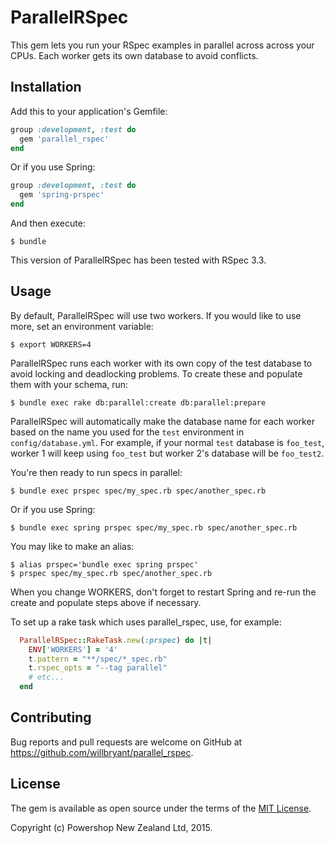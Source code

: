 # ParallelRSpec

This gem lets you run your RSpec examples in parallel across across your CPUs.  Each worker gets its own database to avoid conflicts.

## Installation

Add this to your application's Gemfile:

```ruby
group :development, :test do
  gem 'parallel_rspec'
end
```

Or if you use Spring:

```ruby
group :development, :test do
  gem 'spring-prspec'
end
```

And then execute:

    $ bundle

This version of ParallelRSpec has been tested with RSpec 3.3.

## Usage

By default, ParallelRSpec will use two workers.  If you would like to use more, set an environment variable:

    $ export WORKERS=4

ParallelRSpec runs each worker with its own copy of the test database to avoid locking and deadlocking problems.  To create these and populate them with your schema, run:

    $ bundle exec rake db:parallel:create db:parallel:prepare

ParallelRSpec will automatically make the database name for each worker based on the name you used for the `test` environment in `config/database.yml`.  For example, if your normal `test` database is `foo_test`, worker 1 will keep using `foo_test` but worker 2's database will be `foo_test2`.

You're then ready to run specs in parallel:

    $ bundle exec prspec spec/my_spec.rb spec/another_spec.rb

Or if you use Spring:

    $ bundle exec spring prspec spec/my_spec.rb spec/another_spec.rb

You may like to make an alias:

    $ alias prspec='bundle exec spring prspec'
    $ prspec spec/my_spec.rb spec/another_spec.rb

When you change WORKERS, don't forget to restart Spring and re-run the create and populate steps above if necessary.

To set up a rake task which uses parallel_rspec, use, for example:

```ruby
  ParallelRSpec::RakeTask.new(:prspec) do |t|
    ENV['WORKERS'] = '4'
    t.pattern = "**/spec/*_spec.rb"
    t.rspec_opts = "--tag parallel"
    # etc...
  end
```

## Contributing

Bug reports and pull requests are welcome on GitHub at https://github.com/willbryant/parallel_rspec.


## License

The gem is available as open source under the terms of the [MIT License](http://opensource.org/licenses/MIT).

Copyright (c) Powershop New Zealand Ltd, 2015.
